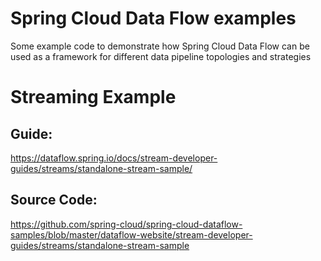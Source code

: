 # Spring Cloud Data Flow examples

Some example code to demonstrate how Spring Cloud Data Flow can be used as a framework for different data pipeline topologies and strategies

# Streaming Example

## Guide:
https://dataflow.spring.io/docs/stream-developer-guides/streams/standalone-stream-sample/

## Source Code: 
https://github.com/spring-cloud/spring-cloud-dataflow-samples/blob/master/dataflow-website/stream-developer-guides/streams/standalone-stream-sample

